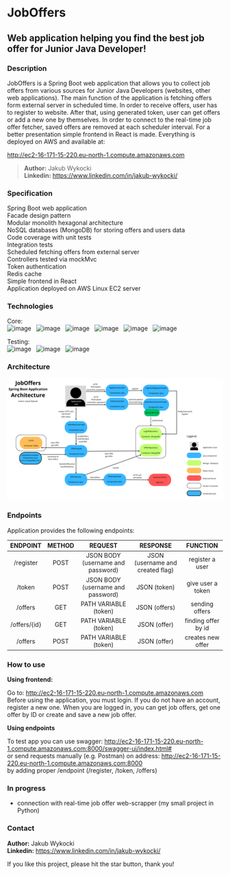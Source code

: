 # JobOffers
## Web application helping you find the best job offer for Junior Java Developer!

### Description
JobOffers is a Spring Boot web application that allows you to collect job offers from various sources for Junior Java Developers (websites, other web applications).
The main function of the application is fetching offers form external server in scheduled time. In order to receive offers, user has to register to website. After that, using generated token, user can get offers or add a new one by themselves. In order to connect to the real-time job offer fetcher, saved offers are removed at each scheduler interval. For a better presentation simple frontend in React is made. Everything is deployed on AWS and available at:  

http://ec2-16-171-15-220.eu-north-1.compute.amazonaws.com

> **Author:** Jakub Wykocki  
> **Linkedin:** https://www.linkedin.com/in/jakub-wykocki/   

### Specification
Spring Boot web application  
Facade design pattern  
Modular monolith hexagonal architecture  
NoSQL databases (MongoDB) for storing offers and users data  
Code coverage with unit tests  
Integration tests  
Scheduled fetching offers from external server  
Controllers tested via mockMvc  
Token authentication  
Redis cache  
Simple frontend in React  
Application deployed on AWS Linux EC2 server  

### Technologies

Core: <br>
![image](https://img.shields.io/badge/17-Java-orange?style=for-the-badge) &nbsp;
![image](https://img.shields.io/badge/apache_maven-C71A36?style=for-the-badge&logo=apachemaven&logoColor=white) &nbsp;
![image](https://img.shields.io/badge/Spring_Boot-F2F4F9?style=for-the-badge&logo=spring) &nbsp;
![image](https://img.shields.io/badge/MongoDB-4EA94B?style=for-the-badge&logo=mongodb&logoColor=white) &nbsp;
![image](https://img.shields.io/badge/redis-%23DD0031.svg?&style=for-the-badge&logo=redis&logoColor=white) &nbsp;
![image](https://img.shields.io/badge/Docker-2CA5E0?style=for-the-badge&logo=docker&logoColor=white) &nbsp;

Testing:<br>
![image](https://img.shields.io/badge/Junit5-25A162?style=for-the-badge&logo=junit5&logoColor=white) &nbsp;
![image](https://img.shields.io/badge/Mockito-78A641?style=for-the-badge) &nbsp;
![image](https://img.shields.io/badge/Testcontainers-9B489A?style=for-the-badge) &nbsp;

### Architecture


    
![diagram.png](https://github.com/jwykocki/JobOffers/blob/master/architecture/diagram.png?raw=true)

### Endpoints

Application provides the following endpoints:  

|   ENDPOINT   | METHOD |              REQUEST              |             RESPONSE             |      FUNCTION       |
|:------------:|:------:|:---------------------------------:|:--------------------------------:|:-------------------:|
|  /register   |  POST  | JSON BODY (username and password) | JSON (username and created flag) |   register a user   |
|    /token    |  POST  | JSON BODY (username and password) |           JSON (token)           |  give user a token  |
|   /offers    |  GET   |       PATH VARIABLE (token)       |          JSON (offers)           |   sending offers    |
| /offers/{id} |  GET   |       PATH VARIABLE (token)       |           JSON (offer)           | finding offer by id |
|   /offers    |  POST  |       PATH VARIABLE (token)       |           JSON (offer)           |  creates new offer  |

### How to use  

**Using frontend:**

Go to: http://ec2-16-171-15-220.eu-north-1.compute.amazonaws.com  
Before using the application, you must login. If you do not have an account, register a new one. When you are logged in, you can get job offers, get one offer by ID or create and save a new job offer.  

**Using endpoints**

To test app you can use swagger:
http://ec2-16-171-15-220.eu-north-1.compute.amazonaws.com:8000/swagger-ui/index.html#  
or send requests manually (e.g. Postman) on address:
http://ec2-16-171-15-220.eu-north-1.compute.amazonaws.com:8000  
by adding proper /endpoint (/register, /token, /offers)

### In progress  
- connection with real-time job offer web-scrapper (my small project in Python)

### Contact

**Author:** Jakub Wykocki  
**Linkedin:** https://www.linkedin.com/in/jakub-wykocki/   

If you like this project, please hit the star button, thank you!




